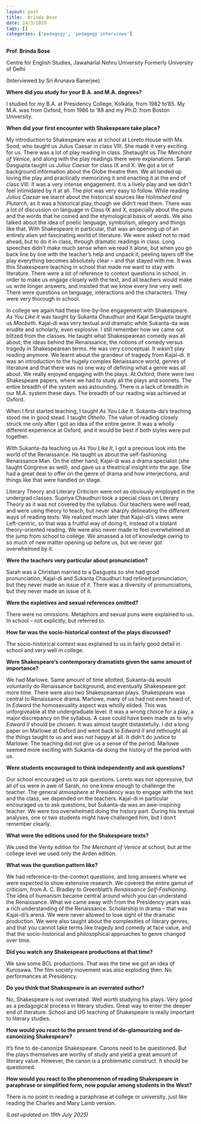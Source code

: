 ```yaml
---
layout: post
title:  Brinda Bose
date: 24/3/2019
tags: []
categories: ['pedagogy', 'pedagogy interviews']
---
```


**Prof. Brinda Bose**

Centre for English Studies, Jawaharlal Nehru University Formerly University of Delhi

(Interviewed by Sri Arunava Banerjee)

**Where did you study for your B.A. and M.A. degrees?**

I studied for my B.A. at Presidency College, Kolkata, from 1982 to’85. My M.A. was from Oxford, from 1986 to ’88 and my Ph.D. from Boston University.

**When did your first encounter with Shakespeare take place?**

My introduction to Shakespeare was at school at Loreto House with Ms. Sood, who taught us Julius Caesar in class VIII. She made it very exciting for us. There was a lot of play reading in class. Shetaught us *The Merchant of Venice*, and along with the play readings there were explanations. Sarah Dasgupta taught us *Julius Caesar* for class IX and X. We got a lot of background information about the Globe theatre then. We all landed up loving the play and practically memorizing it and enacting it at the end of class VIII. It was a very intense engagement. It is a lively play and we didn’t feel intimidated by it at all. The plot was very easy to follow. While reading *Julius Caesar* we learnt about the historical sources like *Holinshed and Plutarch*, as it was a historical play, though we didn’t read them. There was a lot of discussion on language in Class IX and X, especially about the puns and the words that he coined and the etymological basis of words. We also talked about the idea of poetic language, symbolism, allegory and things like that. With Shakespeare in particular, that was an opening up of an entirely alien yet fascinating world of literature. We were asked not to read ahead, but to do it in class, through dramatic readings in class. Long speeches didn’t make much sense when we read it alone, but when you go back line by line with the teacher’s help and unpack it, peeling layers off the play everything becomes absolutely clear – and that stayed with me. It was this Shakespeare teaching in school that made me want to stay with literature. There were a lot of reference to context questions in school, in order to make us engage closely with the text, and all teachers would make us write longer answers, and insisted that we know every line very well. There were questions on language, interactions and the characters. They were very thorough in school.

In college we again had these line-by-line engagement with Shakespeare. *As You Like It* was taught by Sukanta Chaudhuri and Kajal Sengupta taught us *Macbeth*. Kajal-di was very textual and dramatic while Sukanta-da was erudite and scholarly, even explosive. I still remember how we came out blitzed from the classes. He taught what Shakespearean comedy was all about, the ideas behind the Renaissance, the notions of comedy versus tragedy in Shakespearean terms. He was very conceptual. It wasn’t play reading anymore. We learnt about the grandeur of tragedy from Kajal-di. It was an introduction to the hugely complex Renaissance world, genres of literature and that there was no one way of defining what a genre was all about. We really enjoyed engaging with the plays. At Oxford, there were two Shakespeare papers, where we had to study all the plays and sonnets. The entire breadth of the system was astounding. There is a lack of breadth in our M.A. system these days. The breadth of our reading was achieved at Oxford.

When I first started teaching, I taught *As You Like It*. Sukanta-da’s teaching stood me in good stead. I taught *Othello*. The value of reading closely struck me only after I got an idea of the entire genre. It was a wholly different experience at Oxford, and it would be best if both styles were put together.

With Sukanta-da teaching us *As You Like It*, I got a precious look into the world of the Renaissance. He taught us about the self-fashioning Renaissance Man. On the other hand, Kajal-di was a drama specialist (she taught Congreve as well), and gave us a theatrical insight into the age. She had a great deal to offer on the genre of drama and how interjections, and things like that were handled on stage.

Literary Theory and Literary Criticism were not as obviously employed in the undergrad classes. Supriya Chaudhuri took a special class on Literary Theory as it was not covered by the syllabus. Our teachers were well read, and were using theory to teach, but never sharply delineating the different ways of reading texts. We realized much later that Kajal-di’s views were Left-centric, so that was a fruitful way of doing it, instead of a blatant theory-oriented reading. We were also never made to feel overwhelmed at the jump from school to college. We amassed a lot of knowledge owing to so much of new matter opening up before us, but we never got overwhelmed by it.

**Were the teachers very particular about pronunciation?**

Sarah was a Christian married to a Dasgupta so she had good pronunciation, Kajal-di and Sukanta Chaudhuri had refined pronunciation, but they never made an issue of it. There was a diversity of pronunciations, but they never made an issue of it.

**Were the expletives and sexual references omitted?**

There were no omissions. Metaphors and sexual puns were explained to us. In school – not explicitly, but referred to.

**How far was the socio-historical context of the plays discussed?**

The socio-historical context was explained to us in fairly good detail in school and very well in college.

**Were Shakespeare’s contemporary dramatists given the same amount of importance?**

We had Marlowe. Same amount of time allotted, Sukanta-da would voluntarily do Renaissance background, and eventually Shakespeare got more time. There were also two Shakespearean plays. Shakespeare was central to Renaissance drama. Marlowe, many of us had not even heard of. In *Edward* the homosexuality aspect was wholly elided. This was unforgiveable at the undergraduate level. It was a wrong choice for a play, a major discrepancy on the syllabus. A case could have been made as to why *Edward II* should be chosen. It was almost taught distastefully. I did a long paper on Marlowe at Oxford and went back to *Edward II* and rethought all the things taught to us and was not happy at all. It didn’t do justice to Marlowe. The teaching did not give us a sense of the period. Marlowe seemed more exciting with Sukanta-da doing the history of the period with us.

**Were students encouraged to think independently and ask questions?**

Our school encouraged us to ask questions. Loreto was not oppressive, but all of us were in awe of Sarah, no one knew enough to challenge the teacher. The general atmosphere at Presidency was to engage with the text and the class, we depended on the teachers. Kajal-di in particular encouraged us to ask questions, but Sukanta-da was an awe-inspiring teacher. We were too overwhelmed doing the history part. During his textual analyses, one or two students might have challenged him, but I don’t remember clearly.

**What were the editions used for the Shakespeare texts?**

We used the Verity edition for *The Merchant of Venice* at school, but at the college level we used only the Arden edition.

**What was the question pattern like?**

We had reference-to-the-context questions, and long answers where we were expected to show extensive research. We covered the entire gamut of criticism, from A. C. Bradley to Greenblatt’s *Renaissance Self-Fashioning*. The idea of humanism became central around which you can understand the Renaissance. What we came away with from the Presidency years was a rich understanding of the Renaissance. Scholarship in drama – that was Kajal-di’s arena. We were never allowed to lose sight of the dramatic production. We were also taught about the complexities of literary genres, and that you cannot take terms like tragedy and comedy at face value, and that the socio-historical and philosophical approaches to genre changed over time.

**Did you watch any Shakespeare productions at that time?**

We saw some BCL productions. That was the time we got an idea of Kurosawa. The film society movement was also exploding then. No performances at Presidency.

**Do you think that Shakespeare is an overrated author?**

No, Shakespeare is not overrated. Well worth studying his plays. Very good as a pedagogical process in literary studies. Great way to enter the deeper end of literature. School and UG teaching of Shakespeare is really important to literary studies.

**How would you react to the present trend of de-glamourizing and de-canonizing Shakespeare?**

It’s fine to de-canonize Shakespeare. Canons need to be questioned. But the plays themselves are worthy of study and yield a great amount of literary value. However, the canon is a problematic construct. It should be questioned.

**How would you react to the phenomenon of reading Shakespeare in paraphrase or simplified form, now popular among students in the West?**

There is no point in reading a paraphrase at college or university, just like reading the Charles and Mary Lamb version.

*(Last updated on 19th July 2025)*
